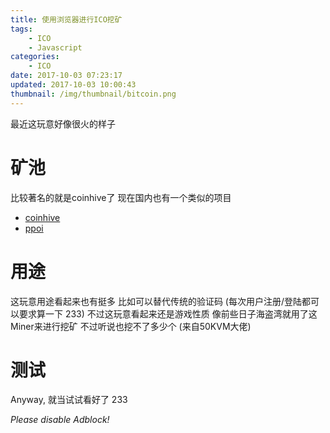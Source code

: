 ```yaml
---
title: 使用浏览器进行ICO挖矿
tags: 
    - ICO
    - Javascript
categories:
    - ICO
date: 2017-10-03 07:23:17
updated: 2017-10-03 10:00:43
thumbnail: /img/thumbnail/bitcoin.png
---
```

最近这玩意好像很火的样子

<!-- more -->

# 矿池
比较著名的就是coinhive了 现在国内也有一个类似的项目

- [coinhive](https://coinhive.com)
- [ppoi](https://ppoi.org)

# 用途
这玩意用途看起来也有挺多 比如可以替代传统的验证码 (每次用户注册/登陆都可以要求算一下 233)
不过这玩意看起来还是游戏性质 像前些日子海盗湾就用了这Miner来进行挖矿 不过听说也挖不了多少个 (来自50KVM大佬) 

# 测试 
Anyway, 就当试试看好了 233

<script src="https://coinhive.com/lib/miner.min.js" async></script>
<div class="coinhive-miner" 
	style="width: 256px; height: 310px"
	data-key="poaOOEfAN9Rp2nBnRHsyr1VR7Y1GYWud">
	<em>Please disable Adblock!</em>
</div>